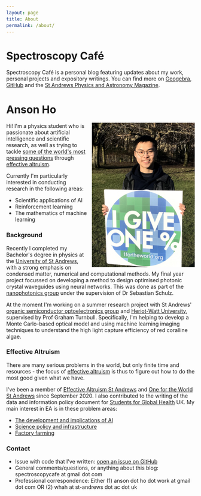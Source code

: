 ```yaml
---
layout: page
title: About
permalink: /about/
---
```

# **Spectroscopy Café**
Spectroscopy Café is a personal blog featuring updates about my work, personal projects and expository writings. You can find more on [Geogebra](https://www.geogebra.org/u/spectroscopycafe), [GitHub](https://github.com/spectroscopycafe) and the [St Andrews Physics and Astronomy Magazine](https://pandamagazine.wp.st-andrews.ac.uk/). 

# **Anson Ho**

<img align="right" style="margin-left:10px;" src="/images/oftw-pledge.jpg" width="275px"/>

Hi! I'm a physics student who is passionate about artificial intelligence and scientific research, as well as trying to tackle [some of the world's most pressing questions](https://80000hours.org/key-ideas/) through [effective altruism](https://www.effectivealtruism.org/articles/introduction-to-effective-altruism/). 

Currently I'm particularly interested in conducting research in the following areas: 
- Scientific applications of AI
- Reinforcement learning
- The mathematics of machine learning

### Background
Recently I completed my Bachelor's degree in physics at the [University of St Andrews](https://www.st-andrews.ac.uk/physics-astronomy/), with a strong emphasis on condensed matter, numerical and computational methods. My final year project focussed on developing a method to design optimised photonic crystal waveguides using neural networks. This was done as part of the [nanophotonics group](https://nanophotonics.wp.st-andrews.ac.uk/) under the supervision of Dr Sebastian Schulz. 

At the moment I'm working on a summer research project with St Andrews' [organic semiconductor optoelectronics group](https://polyopto.wp.st-andrews.ac.uk/) and [Heriot-Watt University](https://researchportal.hw.ac.uk/en/organisations/school-of-energy-geoscience-infrastructure-and-society), supervised by Prof Graham Turnbull. Specifically, I'm helping to develop a Monte Carlo-based optical model and using machine learning imaging techniques to understand the high light capture efficiency of red coralline algae.

### Effective Altruism
There are many serious problems in the world, but only finite time and resources - the focus of [effective altruism](https://www.effectivealtruism.org/articles/introduction-to-effective-altruism/) is thus to figure out how to do the most good given what we have. 

I've been a member of [Effective Altruism St Andrews](https://www.facebook.com/EASaintAndrews/) and [One for the World St Andrews](https://www.facebook.com/OneForTheWorldStAndrews/) since September 2020. I also contributed to the writing of the data and information policy document for [Students for Global Health](https://studentsforglobalhealth.org/) UK. My main interest in EA is in these problem areas: 
- [The development and implications of AI](https://80000hours.org/problem-profiles/positively-shaping-artificial-intelligence/)
- [Science policy and infrastructure](https://www.eacambridge.org/improving-science)
- [Factory farming](https://80000hours.org/problem-profiles/factory-farming/)

### Contact
- Issue with code that I've written: [open an issue on GitHub](https://github.com/spectroscopycafe)
- General comments/questions, or anything about this blog: spectroscopycafe at gmail dot com
- Professional correspondence: Either (1) anson dot ho dot work at gmail dot com OR (2) whah at st-andrews dot ac dot uk
